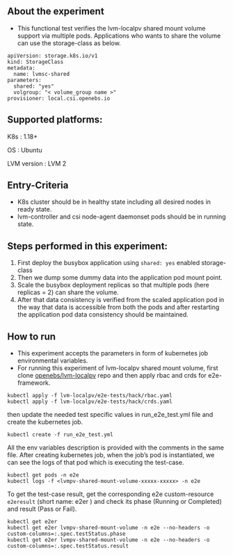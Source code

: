 ## About the experiment

- This functional test verifies the lvm-localpv shared mount volume support via multiple pods. Applications who wants to share the volume can use the storage-class as below.

```
apiVersion: storage.k8s.io/v1
kind: StorageClass
metadata:
  name: lvmsc-shared
parameters:
  shared: "yes"
  volgroup: "< volume_group name >"
provisioner: local.csi.openebs.io
```

## Supported platforms:

K8s : 1.18+

OS : Ubuntu

LVM version : LVM 2

## Entry-Criteria

- K8s cluster should be in healthy state including all desired nodes in ready state.
- lvm-controller and csi node-agent daemonset pods should be in running state.

## Steps performed in this experiment:

1. First deploy the busybox application using `shared: yes` enabled storage-class
2. Then we dump some dummy data into the application pod mount point.
3. Scale the busybox deployment replicas so that multiple pods (here replicas = 2) can share the volume.
4. After that data consistency is verified from the scaled application pod in the way that data is accessible from both the pods and after restarting the application pod data consistency should be maintained.

## How to run

- This experiment accepts the parameters in form of kubernetes job environmental variables.
- For running this experiment of lvm-localpv shared mount volume, first clone [openebs/lvm-localpv](https://github.com/openebs/lvm-localpv) repo and then apply rbac and crds for e2e-framework.
```
kubectl apply -f lvm-localpv/e2e-tests/hack/rbac.yaml
kubectl apply -f lvm-localpv/e2e-tests/hack/crds.yaml
```
then update the needed test specific values in run_e2e_test.yml file and create the kubernetes job.
```
kubectl create -f run_e2e_test.yml
```
All the env variables description is provided with the comments in the same file.
After creating kubernetes job, when the job’s pod is instantiated, we can see the logs of that pod which is executing the test-case.

```
kubectl get pods -n e2e
kubectl logs -f <lvmpv-shared-mount-volume-xxxxx-xxxxx> -n e2e
```
To get the test-case result, get the corresponding e2e custom-resource `e2eresult` (short name: e2er ) and check its phase (Running or Completed) and result (Pass or Fail).

```
kubectl get e2er
kubectl get e2er lvmpv-shared-mount-volume -n e2e --no-headers -o custom-columns=:.spec.testStatus.phase
kubectl get e2er lvmpv-shared-mount-volume -n e2e --no-headers -o custom-columns=:.spec.testStatus.result
```
